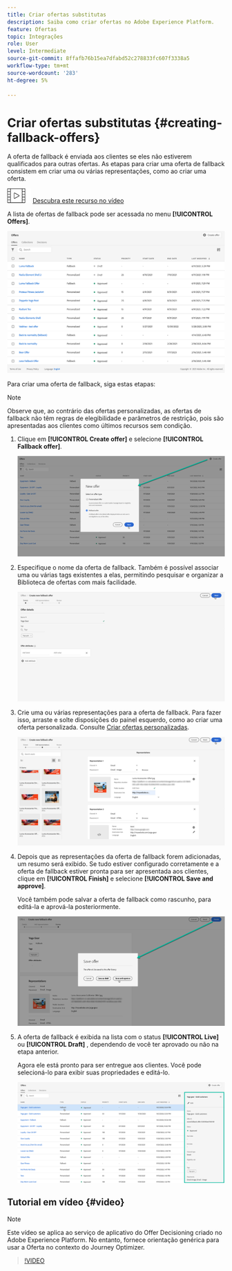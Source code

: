```yaml
---
title: Criar ofertas substitutas
description: Saiba como criar ofertas no Adobe Experience Platform.
feature: Ofertas
topic: Integrações
role: User
level: Intermediate
source-git-commit: 8ffafb76b15ea7dfabd52c278833fc607f3338a5
workflow-type: tm+mt
source-wordcount: '283'
ht-degree: 5%

---
```


# Criar ofertas substitutas {#creating-fallback-offers}

A oferta de fallback é enviada aos clientes se eles não estiverem qualificados para outras ofertas. As etapas para criar uma oferta de fallback consistem em criar uma ou várias representações, como ao criar uma oferta.

![](../../assets/do-not-localize/how-to-video.png) [Descubra este recurso no vídeo](#video)

A lista de ofertas de fallback pode ser acessada no menu **[!UICONTROL Offers]**.

![](../../assets/offers_list.png)

Para criar uma oferta de fallback, siga estas etapas:

>[!NOTE]
>
>Observe que, ao contrário das ofertas personalizadas, as ofertas de fallback não têm regras de elegibilidade e parâmetros de restrição, pois são apresentadas aos clientes como últimos recursos sem condição.

1. Clique em **[!UICONTROL Create offer]** e selecione **[!UICONTROL Fallback offer]**.

   ![](../../assets/create_fallback.png)

1. Especifique o nome da oferta de fallback. Também é possível associar uma ou várias tags existentes a elas, permitindo pesquisar e organizar a Biblioteca de ofertas com mais facilidade.

   ![](../../assets/fallback_details.png)

1. Crie uma ou várias representações para a oferta de fallback. Para fazer isso, arraste e solte disposições do painel esquerdo, como ao criar uma oferta personalizada. Consulte [Criar ofertas personalizadas](../offer-library/creating-personalized-offers.md).

   ![](../../assets/fallback_content.png)

1. Depois que as representações da oferta de fallback forem adicionadas, um resumo será exibido. Se tudo estiver configurado corretamente e a oferta de fallback estiver pronta para ser apresentada aos clientes, clique em **[!UICONTROL Finish]** e selecione **[!UICONTROL Save and approve]**.

   Você também pode salvar a oferta de fallback como rascunho, para editá-la e aprová-la posteriormente.

   ![](../../assets/fallback_review.png)

1. A oferta de fallback é exibida na lista com o status **[!UICONTROL Live]** ou **[!UICONTROL Draft]** , dependendo de você ter aprovado ou não na etapa anterior.

   Agora ele está pronto para ser entregue aos clientes. Você pode selecioná-lo para exibir suas propriedades e editá-lo. <!-- no suppression? -->

   ![](../../assets/fallback_created.png)

## Tutorial em vídeo {#video}

>[!NOTE]
>
>Este vídeo se aplica ao serviço de aplicativo do Offer Decisioning criado no Adobe Experience Platform. No entanto, fornece orientação genérica para usar a Oferta no contexto do Journey Optimizer.

>[!VIDEO](https://video.tv.adobe.com/v/329383?quality=12)

